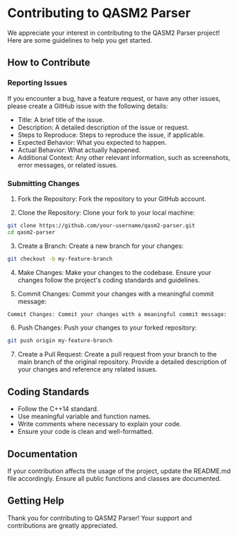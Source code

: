 # Contributing to QASM2 Parser
We appreciate your interest in contributing to the QASM2 Parser project! Here are some guidelines to help you get started.

## How to Contribute
### Reporting Issues
If you encounter a bug, have a feature request, or have any other issues, please create a GitHub issue with the following details:
- Title: A brief title of the issue.
- Description: A detailed description of the issue or request.
- Steps to Reproduce: Steps to reproduce the issue, if applicable.
- Expected Behavior: What you expected to happen.
- Actual Behavior: What actually happened.
- Additional Context: Any other relevant information, such as screenshots, error messages, or related issues.

### Submitting Changes
1. Fork the Repository: Fork the repository to your GitHub account.

2. Clone the Repository: Clone your fork to your local machine:
```sh 
git clone https://github.com/your-username/qasm2-parser.git
cd qasm2-parser
```

3. Create a Branch: Create a new branch for your changes:
```sh 
git checkout -b my-feature-branch
```

4. Make Changes: Make your changes to the codebase. Ensure your changes follow the project's coding standards and guidelines.

5. Commit Changes: Commit your changes with a meaningful commit message:

```sh 
Commit Changes: Commit your changes with a meaningful commit message:
```

6. Push Changes: Push your changes to your forked repository:
```sh
git push origin my-feature-branch
```

7. Create a Pull Request: Create a pull request from your branch to the main branch of the original repository. Provide a detailed description of your changes and reference any related issues.

## Coding Standards
- Follow the C++14 standard.
 - Use meaningful variable and function names.
- Write comments where necessary to explain your code.
- Ensure your code is clean and well-formatted.

## Documentation

If your contribution affects the usage of the project, update the README.md file accordingly. Ensure all public functions and classes are documented.

## Getting Help

Thank you for contributing to QASM2 Parser! Your support and contributions are greatly appreciated.